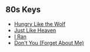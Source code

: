 ## 80s Keys

- [Hungry Like the Wolf](HungryLikeTheWolf.md)
- [Just Like Heaven](JustLikeHeaven.md)
- [I Ran](IRan.md)
- [Don't You (Forget About Me)](DontYouForgetAboutMe.md)
